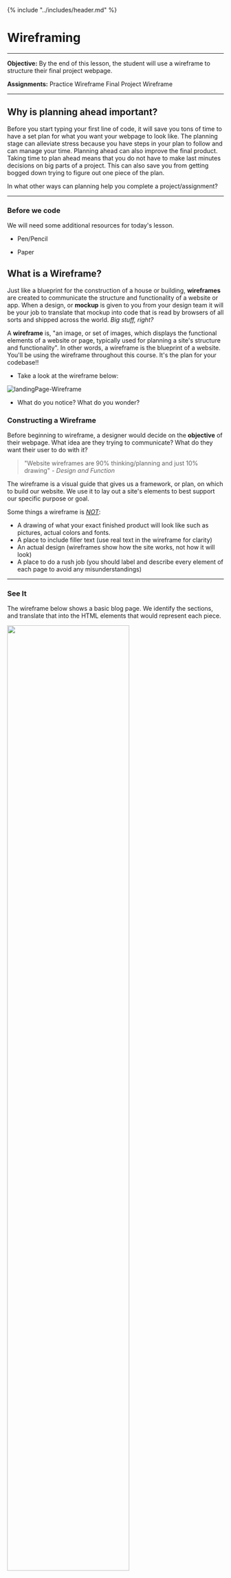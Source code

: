 {% include "../includes/header.md" %}

# Wireframing

*****

**Objective:** By the end of this lesson, the student will use a wireframe to structure their final project webpage.  

**Assignments:**
Practice Wireframe
Final Project Wireframe

*****

## Why is planning ahead important?

Before you start typing your first line of code, it will save you tons of time to have a set plan for what you want your webpage to look like.  The planning stage can alleviate stress because you have steps in your plan to follow and can manage your time.
Planning ahead can also improve the final product.  Taking time to plan ahead means that you do not have to make last minutes decisions on big parts of a project.  This can also save you from getting bogged down trying to figure out one piece of the plan.  

In what other ways can planning help you complete a project/assignment?

*****

### Before we code

We will need some additional resources for today's lesson.

* Pen/Pencil
  
* Paper

## What is a Wireframe?

Just like a blueprint for the construction of a house or building, **wireframes** are created to communicate the structure and functionality of a website or app. When a design, or **mockup** is given to you from your design team it will be your job to translate that mockup into code that is read by browsers of all sorts and shipped across the world. *Big stuff, right?*

A **wireframe** is, "an image, or set of images, which displays the functional elements of a website or page, typically used for planning a site's structure and functionality". In other words, a wireframe is the blueprint of a website. You'll be using the wireframe throughout this course. It's the plan for your codebase!!

  * Take a look at the wireframe below: 
  
![landingPage-Wireframe](../images/webPage2.png)

  * What do you notice? What do you wonder?

### Constructing a Wireframe

Before beginning to wireframe, a designer would decide on the **objective** of their webpage. What idea are they trying to communicate? What do they want their user to do with it?

> "Website wireframes are 90% thinking/planning and just 10% drawing" - *Design and Function*

The wireframe is a visual guide that gives us a framework, or plan, on which to build our website. We use it to lay out a site's elements to best support our specific purpose or goal.

Some things a wireframe is <u>*NOT*</u>:

* A drawing of what your exact finished product will look like such as pictures, actual colors and fonts.
* A place to include filler text (use real text in the wireframe for clarity)
* An actual design (wireframes show how the site works, not how it will look)
* A place to do a rush job (you should label and describe every element of each page to avoid any misunderstandings)

*****

### See It

The wireframe below shows a basic blog page.  We identify the sections, and translate that into the HTML elements that would represent each piece.

<img width=75% src="../images/WireframeEX.png"> 

Translating this into code becomes easier because we just follow the wireframe.

```html
<body>
  <header><h1>My Awesome Blog!</h1></header>
  <nav>Home<br>About<br>Events<br>Contact</nav>
  <main>
    <section>
      <h1>Posts</h1>
      <article>My First Post!</article>
      <article>My Second Post!</article>
      <article>My Third Post!</article>
    </section>
    <section>
      <h1>Calendar</h1>
      <table>...</table>
    </section>
  </main>
  <aside>You Win!!!</aside>
  <footer>© 2016 Austin Coding Academy</footer>
</body>
```

##### Explanations of the elements in the code:

* The [`<header>`](https://developer.mozilla.org/en-US/docs/Web/HTML/Element/header) element represents a group of introductory or navigational aids. It may contain some heading elements but also other elements like a logo, wrapped section's header, a search form, and so on.
<br>

* A [`<nav>`](https://developer.mozilla.org/en-US/docs/Web/HTML/Element/nav) element (HTML Navigation Element) represents a section of a page that links to other pages or to parts within the page: a section with navigation links. This is sometimes contained in the header.
<br>

* The [`<main>`](https://developer.mozilla.org/en-US/docs/Web/HTML/Element/main) element represents the main content of the `<body>` of a document or application. The main content area consists of content that is directly related to, or expands upon the central topic of a document or the central functionality of an application.
<br>

* A [`<section>`](https://developer.mozilla.org/en-US/docs/Web/HTML/Element/section) element represents a generic section of a document, i.e., a thematic grouping of content, typically with a heading. Each `<section>` should be identified, typically by including a heading (`<h1>`-`<h6>` element) as a child of the `<section>` element.
<br>

* The [`<article>`](https://developer.mozilla.org/en-US/docs/Web/HTML/Element/article) element represents a self-contained composition in a document, page, application, or site, which is intended to be independently distributable or reusable.
<br>

* The [`<aside>`](https://developer.mozilla.org/en-US/docs/Web/HTML/Element/aside) element represents a section of the page with content indirectly related to the page's main content, which could be considered separate from that content. These sections are often represented as sidebars or inserts.
<br>

* The [`<footer>`](https://developer.mozilla.org/en-US/docs/Web/HTML/Element/footer) element represents a footer. A footer typically contains information about the author of the section, copyright data or links to related documents.

*****

### Know Your Docs - Subject1

Use this link as a reference to help you with your assignment. [Wireframing 101](https://rbbideas.com/insights/wireframes-101-beginners-guide/). 

*****

### Practice It - Assignment

1. Find a website that appeals to you.
1. The company that owns this website now wants you to redesign their page.
1. Create a wireframe for the redesign.  
*Remember that wireframe should not have final colors/images
    * Label each section with its purpose.
    * Assign an HTML element to each piece in the wireframe. 

*****
*****

## Final Website Project

By the end of this course, you will have your own website that represents something important to you and/or a problem you want to solve.  Before you starting coding you need to develop a plan.

### Read It - Template Wireframe

We have provided a wireframe to guide you in building your webpage.  Remember the wireframe will help you build the structure of your webpage.  Study the wireframe and look at the structure that your website will have.

> To start with, we will stick to this template! If you want to challenge yourself, you can customize it later using some of our more advanced topics.  Stick with the structure we have given you for now.

******

### See It - [Figma Wireframe](https://www.figma.com/file/3sYpjzrB7zRV9dmHP7sW6r/my-site?node-id=0%3A1)

<iframe style="border: 1px solid rgba(0, 0, 0, 0.1);" width="100%" height="450" src="https://www.figma.com/embed?embed_host=share&url=https%3A%2F%2Fwww.figma.com%2Ffile%2F3sYpjzrB7zRV9dmHP7sW6r%2Fmy-site%3Fnode-id%3D0%253A1&chrome=DOCUMENTATION" allowfullscreen></iframe>

******

### Practice It - [Final Website Project](https://codesandbox.io/s/l2c-course-student-template-w8ojh?fontsize=14&hidenavigation=1&theme=dark)

Now that you have taken a look at the wireframe.  Let's start developing your website ideas.

1. Go to the Template [CodeSandbox](https://codesandbox.io/s/l2c-course-student-template-w8ojh?fontsize=14&hidenavigation=1&theme=dark)
1. Fork a copy and rename the Project "YOURNAME_FinalProject"
1. Find the 'Brainstorm' file
1. Then answer the questions in this file.  These questions will help you determine the objective of your website.  
1. Next, use the wireframe to build the HTML elements.
This goes in the 'index.html' file.

*****

## Questions for Class Discussion

1. What is a wireframe supposed to represent?
1. Why is wireframing important?
1. What should you include in a wireframe?
1. What should not be included into a wireframe?
1. How is the head element different from the header element?

*****

### Terminology to Know

* Wireframe
* Mockup
* elements

*****

{% include "../includes/footer.md" %}
